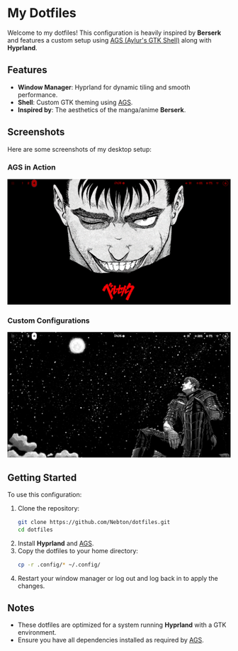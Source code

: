 # My Dotfiles

Welcome to my dotfiles! This configuration is heavily inspired by **Berserk** and features a custom setup using [AGS (Aylur's GTK Shell)](https://github.com/Aylur/ags/) along with **Hyprland**.

## Features

- **Window Manager**: Hyprland for dynamic tiling and smooth performance.
- **Shell**: Custom GTK theming using [AGS](https://github.com/Aylur/ags/).
- **Inspired by**: The aesthetics of the manga/anime **Berserk**.

## Screenshots

Here are some screenshots of my desktop setup:

### AGS in Action
![AGS Example 1](./ags/AGS1.png)

### Custom Configurations
![AGS Example 2](./ags/AGS2.png)

## Getting Started

To use this configuration:

1. Clone the repository:
    ```bash
    git clone https://github.com/Nebton/dotfiles.git
    cd dotfiles
    ```
2. Install **Hyprland** and [AGS](https://github.com/Aylur/ags/).
3. Copy the dotfiles to your home directory:
    ```bash
    cp -r .config/* ~/.config/
    ```
4. Restart your window manager or log out and log back in to apply the changes.

## Notes

- These dotfiles are optimized for a system running **Hyprland** with a GTK environment.
- Ensure you have all dependencies installed as required by [AGS](https://github.com/Aylur/ags/).




